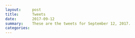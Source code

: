 ```yaml
---
layout:     post
title:      Tweets
date:       2017-09-12
summary:    These are the tweets for September 12, 2017.
categories:
---
```


